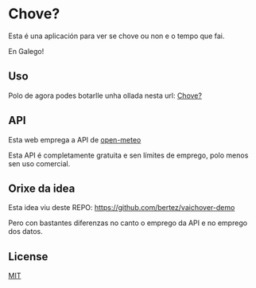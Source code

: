 # Chove?

Esta é una aplicación para ver se chove ou non e o tempo que fai.

En Galego!

## Uso

Polo de agora podes botarlle unha ollada nesta url: [Chove?](https://chove.netlify.app/)

## API

Esta web emprega a API de [open-meteo](https://open-meteo.com/en)

Esta API é completamente gratuita e sen límites de emprego, polo menos sen uso comercial.

## Orixe da idea

Esta idea viu deste REPO: https://github.com/bertez/vaichover-demo

Pero con bastantes diferenzas no canto o emprego da API e no emprego dos datos.

## License

[MIT](https://choosealicense.com/licenses/mit/)
